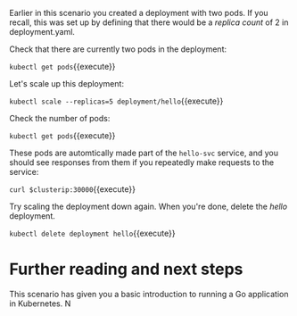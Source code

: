 Earlier in this scenario you created a deployment with two pods. If you recall, this was set up by defining that there would be a _replica count_ of 2 in deployment.yaml. 

Check that there are currently two pods in the deployment:

`kubectl get pods`{{execute}}

Let's scale up this deployment:

`kubectl scale --replicas=5 deployment/hello`{{execute}}

Check the number of pods:

`kubectl get pods`{{execute}}

These pods are automtically made part of the `hello-svc` service, and you should see responses from them if you repeatedly make requests to the service:

`curl $clusterip:30000`{{execute}}

Try scaling the deployment down again. When you're done, delete the *hello* deployment.

`kubectl delete deployment hello`{{execute}}

# Further reading and next steps

This scenario has given you a basic introduction to running a Go application in Kubernetes. N